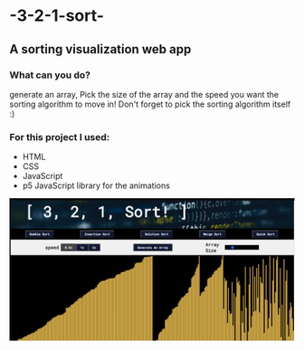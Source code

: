 # -3-2-1-sort-
## A sorting visualization web app

### What can you do?
generate an array,
Pick the size of the array and the speed you want the sorting algorithm to move in!
Don't forget to pick the sorting algorithm itself :)

### For this project I used:
- HTML 
- CSS
- JavaScript 
- p5 JavaScript library for the animations

<img src="sort.png" alt="sortimage" width="700"/>

